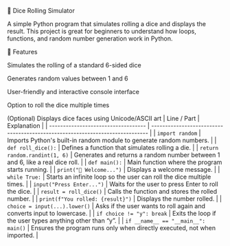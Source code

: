 🎲 Dice Rolling Simulator

A simple Python program that simulates rolling a dice and displays the result. This project is great for beginners to understand how loops, functions, and random number generation work in Python.

🚀 Features

Simulates the rolling of a standard 6-sided dice

Generates random values between 1 and 6

User-friendly and interactive console interface

Option to roll the dice multiple times

(Optional) Displays dice faces using Unicode/ASCII art
| Line / Part                         | Explanation                                                                   |
| ----------------------------------- | ----------------------------------------------------------------------------- |
| `import random`                     | Imports Python's built-in random module to generate random numbers.           |
| `def roll_dice():`                  | Defines a function that simulates rolling a die.                              |
| `return random.randint(1, 6)`       | Generates and returns a random number between 1 and 6, like a real dice roll. |
| `def main():`                       | Main function where the program starts running.                               |
| `print("🎲 Welcome...")`            | Displays a welcome message.                                                   |
| `while True:`                       | Starts an infinite loop so the user can roll the dice multiple times.         |
| `input("Press Enter...")`           | Waits for the user to press Enter to roll the dice.                           |
| `result = roll_dice()`              | Calls the function and stores the rolled number.                              |
| `print(f"You rolled: {result}")`    | Displays the number rolled.                                                   |
| `choice = input(...).lower()`       | Asks if the user wants to roll again and converts input to lowercase.         |
| `if choice != "y": break`           | Exits the loop if the user types anything other than “y”.                     |
| `if __name__ == "__main__": main()` | Ensures the program runs only when directly executed, not when imported.      |

